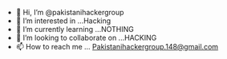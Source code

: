 - 👋 Hi, I’m @pakistanihackergroup
- 👀 I’m interested in ...Hacking
- 🌱 I’m currently learning ...NOTHING
- 💞️ I’m looking to collaborate on ...HACKING
- 📫 How to reach me ... Pakistanihackergroup.148@gmail.com
<!---
pakistanihackergroup/pakistanihackergroup is a ✨ special ✨ repository because its `README.md` (this file) appears on your GitHub profile.
You can click the Preview link to take a look at your changes.
--->
